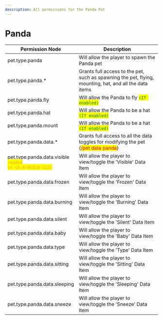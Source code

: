 ```yaml
---
description: All permissions for the Panda Pet
---
```



# Panda
| Permission Node | Description |
| - | - |
| pet.type.panda | Will allow the player to spawn the Panda pet |
| pet.type.panda.* | Grants full access to the pet, such as spawning the pet, flying, mounting, hat, and all the data items |
| pet.type.panda.fly | Will allow the Panda to fly <mark style="color:green;">`(If enabled)`</mark> |
| pet.type.panda.hat | Will allow the Panda to be a hat <mark style="color:green;">`(If enabled)`</mark> |
| pet.type.panda.mount | Will allow the Panda to be a hat <mark style="color:green;">`(If enabled)`</mark> |
| pet.type.panda.data.* | Grants full access to all the data toggles for modifying the pet (<mark style="color:red;">/pet data panda</mark>) |
| pet.type.panda.data.visible<br><mark style="color:orange;"><code>(Added in v5.0-BUILD-122)</code></mark> | Will allow the player to view/toggle the 'Visible' Data Item |
| pet.type.panda.data.frozen | Will allow the player to view/toggle the 'Frozen' Data Item |
| pet.type.panda.data.burning | Will allow the player to view/toggle the 'Burning' Data Item |
| pet.type.panda.data.silent | Will allow the player to view/toggle the 'Silent' Data Item |
| pet.type.panda.data.baby | Will allow the player to view/toggle the 'Baby' Data Item |
| pet.type.panda.data.type | Will allow the player to view/toggle the 'Type' Data Item |
| pet.type.panda.data.sitting | Will allow the player to view/toggle the 'Sitting' Data Item |
| pet.type.panda.data.sleeping | Will allow the player to view/toggle the 'Sleeping' Data Item |
| pet.type.panda.data.sneeze | Will allow the player to view/toggle the 'Sneeze' Data Item |

